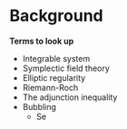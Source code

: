 # Background

**Terms to look up**

- Integrable system
- Symplectic field theory
- Elliptic regularity
- Riemann-Roch
- The adjunction inequality
- Bubbling
	- Se